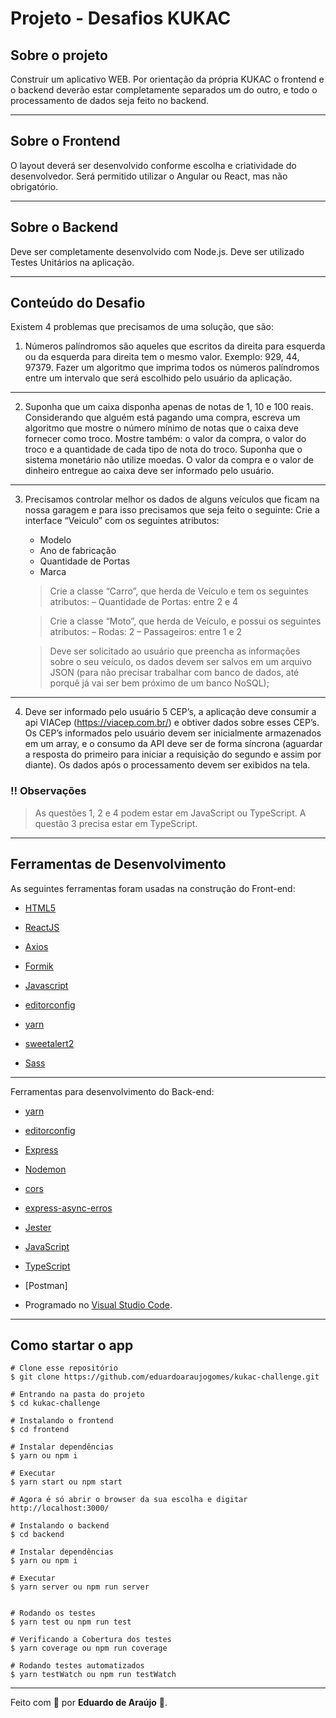 # Projeto - Desafios KUKAC

## Sobre o projeto

Construir um aplicativo WEB. Por orientação da própria KUKAC o frontend e o backend deverão estar completamente separados um do outro, e todo o processamento de dados seja feito no backend.

_________

## Sobre o Frontend

O layout deverá ser desenvolvido conforme escolha e criatividade do desenvolvedor. 
Será permitido utilizar o Angular ou React, mas não obrigatório.

_________

## Sobre o Backend

Deve ser completamente desenvolvido com Node.js.
Deve ser utilizado Testes Unitários na aplicação.

_________

## Conteúdo do Desafio

Existem 4 problemas que precisamos de uma solução, que são:

1. Números palíndromos são aqueles que escritos da direita para esquerda ou da esquerda para direita tem o mesmo valor. Exemplo: 929, 44, 97379.  Fazer um algoritmo que imprima todos os números palíndromos entre um intervalo que será escolhido pelo usuário da aplicação.
_________
2. Suponha que um caixa disponha apenas de notas de 1, 10 e 100 reais. Considerando que alguém está pagando uma compra, escreva um algoritmo que mostre o número mínimo de notas que o caixa deve fornecer como troco.
Mostre também: o valor da compra, o valor do troco e a quantidade de cada tipo de nota do troco. Suponha que o sistema monetário não utilize moedas.
O valor da compra e o valor de dinheiro entregue ao caixa deve ser informado pelo usuário.
_________
3. Precisamos controlar melhor os dados de alguns veículos que ficam na nossa garagem e para isso precisamos que seja feito o seguinte:
  Crie a interface “Veiculo” com os seguintes atributos:
   - Modelo
   - Ano de fabricação
   - Quantidade de Portas
   - Marca

    > Crie a classe “Carro”, que herda de Veículo e tem os seguintes atributos:
    – Quantidade de Portas: entre 2 e 4

    > Crie a classe “Moto”, que herda de Veículo, e possui os seguintes atributos:
    – Rodas: 2
    – Passageiros: entre 1 e 2

    > Deve ser solicitado ao usuário que preencha as informações sobre o seu veículo, os dados devem ser salvos em um arquivo JSON (para não precisar trabalhar com banco de dados, até porquê já vai ser bem próximo de um banco NoSQL);
_________
4. Deve ser informado pelo usuário 5 CEP’s, a aplicação deve consumir a api VIACep (https://viacep.com.br/) e obtiver dados sobre esses CEP’s. 
Os CEP’s informados pelo usuário devem ser inicialmente armazenados em um array, e o consumo da API deve ser de forma síncrona (aguardar a resposta do primeiro para iniciar a requisição do segundo e assim por diante).
Os dados após o processamento devem ser exibidos na tela.

### ‼ Observações

>As questões 1, 2 e 4 podem estar em JavaScript ou TypeScript. A questão 3 precisa estar em TypeScript.

_________

## Ferramentas de Desenvolvimento

As seguintes ferramentas foram usadas na construção do Front-end:

 - [HTML5]
 - [ReactJS]
 - [Axios]

 - [Formik]
 - [Javascript]
 - [editorconfig]
 
 - [yarn]
 - [sweetalert2]
 - [Sass]

_________

Ferramentas para desenvolvimento do Back-end:
 
- [yarn]
- [editorconfig]

- [Express]
- [Nodemon]
- [cors]
- [express-async-erros]
- [Jester]
- [JavaScript]
- [TypeScript]

- [Postman]


- Programado no [Visual Studio Code].

_________

## Como startar o app

    # Clone esse repositório
    $ git clone https://github.com/eduardoaraujogomes/kukac-challenge.git
    
    # Entrando na pasta do projeto
    $ cd kukac-challenge
    
    # Instalando o frontend
    $ cd frontend
    
    # Instalar dependências
    $ yarn ou npm i 
    
    # Executar
    $ yarn start ou npm start
    
    # Agora é só abrir o browser da sua escolha e digitar
    http://localhost:3000/
    
    # Instalando o backend
    $ cd backend
    
    # Instalar dependências
    $ yarn ou npm i 
    
    # Executar
    $ yarn server ou npm run server
    
    
    # Rodando os testes
    $ yarn test ou npm run test
    
    # Verificando a Cobertura dos testes
    $ yarn coverage ou npm run coverage
    
    # Rodando testes automatizados
    $ yarn testWatch ou npm run testWatch
    
   
    
    

_________





Feito com 💙 por **Eduardo de Araújo** 👻.


[HTML5]: https://developer.mozilla.org/en-US/docs/Web/Guide/HTML/HTML5
[Sass]: https://sass-lang.com/ 
 
[JavaScript]: https://www.javascript.com/  
[TypeScript]: https://www.typescriptlang.org/

[Axios]: https://axios-http.com/docs/intro
[ReactJS]: https://reactjs.org/
[yarn]: https://yarnpkg.com/
[formik]: https://formik.org/
[editorconfig]: https://editorconfig.org/
[sweetalert2]: https://sweetalert2.github.io/
[Express]: https://expressjs.com/
[Nodemon]: https://www.npmjs.com/package/nodemon
[cors]: https://www.npmjs.com/package/cors
[express-async-erros]: https://www.npmjs.com/package/express-async-errors
[Insomnia]: https://insomnia.rest/
[Jester]: https://jestjs.io/


[Visual Studio Code]: https://code.visualstudio.com/ 
